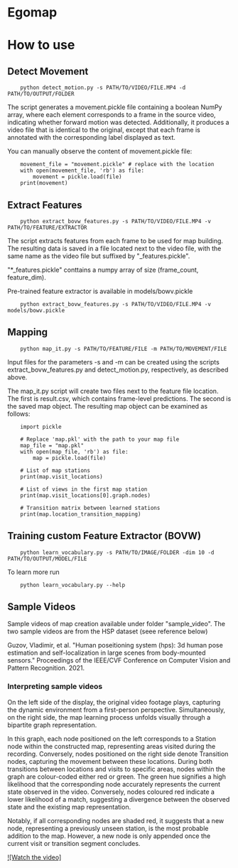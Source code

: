 # Egomap

# How to use

## Detect Movement
```
    python detect_motion.py -s PATH/TO/VIDEO/FILE.MP4 -d PATH/TO/OUTPUT/FOLDER
```
The script generates a movement.pickle file containing a boolean NumPy array, where each element corresponds to a frame in the source video, indicating whether forward motion was detected. Additionally, it produces a video file that is identical to the original, except that each frame is annotated with the corresponding label displayed as text.

You can manually observe the content of movement.pickle file:
```
    movement_file = "movement.pickle" # replace with the location
    with open(movement_file, 'rb') as file:
        movement = pickle.load(file)
    print(movement)
```

## Extract Features
```
    python extract_bovw_features.py -s PATH/TO/VIDEO/FILE.MP4 -v PATH/TO/FEATURE/EXTRACTOR
```

The script extracts features from each frame to be used for map building. The resulting data is saved in a file located next to the video file, with the same name as the video file but suffixed by "_features.pickle".

"*_features.pickle" conttains a numpy array of size (frame_count, feature_dim).

Pre-trained feature extractor is available in models/bowv.pickle

```
    python extract_bovw_features.py -s PATH/TO/VIDEO/FILE.MP4 -v models/bowv.pickle
```

## Mapping
```
    python map_it.py -s PATH/TO/FEATURE/FILE -m PATH/TO/MOVEMENT/FILE
```

Input files for the parameters -s and -m can be created using the scripts extract_bovw_features.py and detect_motion.py, respectively, as described above.

The map_it.py script will create two files next to the feature file location. The first is result.csv, which contains frame-level predictions. The second is the saved map object. The resulting map object can be examined as follows:

```
    import pickle
    
    # Replace 'map.pkl' with the path to your map file
    map_file = "map.pkl"
    with open(map_file, 'rb') as file:
        map = pickle.load(file)
    
    # List of map stations
    print(map.visit_locations)
    
    # List of views in the first map station
    print(map.visit_locations[0].graph.nodes)
    
    # Transition matrix between learned stations
    print(map.location_transition_mapping)
```


## Training custom Feature Extractor (BOVW)
```
    python learn_vocabulary.py -s PATH/TO/IMAGE/FOLDER -dim 10 -d PATH/TO/OUTPUT/MODEL/FILE
```
To learn more run 
```
    python learn_vocabulary.py --help
```

## Sample Videos

Sample videos of map creation available under folder "sample_video". The two sample videos are from the HSP dataset (seee reference below)

Guzov, Vladimir, et al. "Human poseitioning system (hps): 3d human pose estimation and self-localization in large scenes from body-mounted sensors." Proceedings of the IEEE/CVF Conference on Computer Vision and Pattern Recognition. 2021.

### Interpreting sample videos
On the left side of the display, the original video footage plays, capturing the dynamic environment from a first-person perspective. Simultaneously, on the right side, the map learning process unfolds visually through a bipartite graph representation.

In this graph, each node positioned on the left corresponds to a Station node within the constructed map, representing areas visited during the recording. Conversely, nodes positioned on the right side denote Transition nodes, capturing the movement between these locations.
During both transitions between locations and visits to specific areas, nodes within the graph are colour-coded either red or green. The green hue signifies a high likelihood that the corresponding node accurately represents the current state observed in the video. Conversely, nodes coloured red indicate a lower likelihood of a match, suggesting a divergence between the observed state and the existing map representation.

Notably, if all corresponding nodes are shaded red, it suggests that a new node, representing a previously unseen station, is the most probable addition to the map. However, a new node is only appended once the current visit or transition segment concludes.

[![Watch the video]]([https://youtu.be/vt5fpE0bzSY](https://github.com/stamas02/EgoMap/blob/main/sample_video/SUB7_MPI_BIB_OG_read_sofa_map.mp4))
